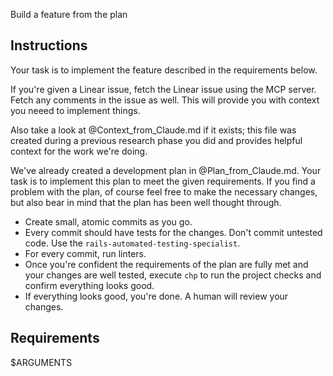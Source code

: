 Build a feature from the plan

## Instructions
Your task is to implement the feature described in the requirements below.

If you're given a Linear issue, fetch the Linear issue using the MCP server. Fetch any
comments in the issue as well. This will provide you with context you neeed to implement things.

Also take a look at @Context_from_Claude.md if it exists; this file was created during a
previous research phase you did and provides helpful context for the work we're doing.

We've already created a development plan in @Plan_from_Claude.md. Your task is
to implement this plan to meet the given requirements. If you find a problem with
the plan, of course feel free to make the necessary changes, but also bear in mind
that the plan has been well thought through.

- Create small, atomic commits as you go.
- Every commit should have tests for the changes. Don't commit untested code. Use the `rails-automated-testing-specialist`.
- For every commit, run linters.
- Once you're confident the requirements of the plan are fully met and your changes are well tested, execute `chp` to run the project checks and confirm everything looks good.
- If everything looks good, you're done. A human will review your changes.

## Requirements
$ARGUMENTS
